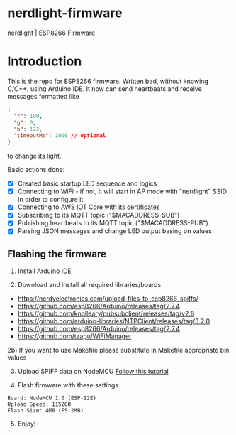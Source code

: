 # nerdlight-firmware

nerdlight | ESP8266 Firmware

# Introduction

This is the repo for ESP8266 firmware.
Written bad, without knowing C/C++, using Arduino IDE.
It now can send heartbeats and receive messages formatted like

```json
{
  "r": 100,
  "g": 0,
  "b": 122,
  "timeoutMs": 1000 // optional
}
```

to change its light.

Basic actions done:
- [x] Created basic startup LED sequence and logics
- [x] Connecting to WiFi - if not, it will start in AP mode with "nerdlight" SSID in order to configure it
- [x] Connecting to AWS IOT Core with its certificates
- [x] Subscribing to its MQTT topic ("$MACADDRESS-SUB")
- [x] Publishing heartbeats to its MQTT topic ("$MACADDRESS-PUB")
- [x] Parsing JSON messages and change LED output basing on values

## Flashing the firmware
1) Install Arduino IDE

2) Download and install all required libraries/boards
- https://nerdyelectronics.com/upload-files-to-esp8266-spiffs/
- https://github.com/esp8266/Arduino/releases/tag/2.7.4
- https://github.com/knolleary/pubsubclient/releases/tag/v2.8
- https://github.com/arduino-libraries/NTPClient/releases/tag/3.2.0
- https://github.com/esp8266/Arduino/releases/tag/2.7.4
- https://github.com/tzapu/WiFiManager

2b) If you want to use Makefile please substitute in Makefile appropriate bin values

3) Upload SPIFF data on NodeMCU
[Follow this tutorial](https://nerdyelectronics.com/upload-files-to-esp8266-spiffs/)

4) Flash firmware with these settings
```
Board: NodeMCU 1.0 (ESP-12E)
Upload Speed: 115200
Flash Size: 4MB (FS 2MB)
```

5) Enjoy!